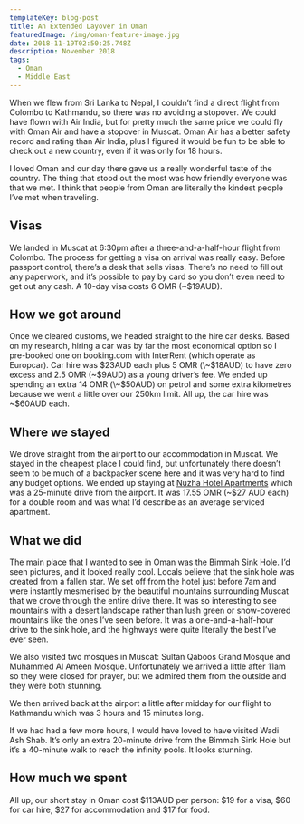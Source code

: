 ```yaml
---
templateKey: blog-post
title: An Extended Layover in Oman
featuredImage: /img/oman-feature-image.jpg
date: 2018-11-19T02:50:25.748Z
description: November 2018
tags:
  - Oman
  - Middle East
---
```

When we flew from Sri Lanka to Nepal, I couldn’t find a direct flight from Colombo to Kathmandu, so there was no avoiding a stopover. We could have flown with Air India, but for pretty much the same price we could fly with Oman Air and have a stopover in Muscat. Oman Air has a better safety record and rating than Air India, plus I figured it would be fun to be able to check out a new country, even if it was only for 18 hours.

I loved Oman and our day there gave us a really wonderful taste of the country. The thing that stood out the most was how friendly everyone was that we met. I think that people from Oman are literally the kindest people I’ve met when traveling. 

## Visas

We landed in Muscat at 6:30pm after a three-and-a-half-hour flight from Colombo. The process for getting a visa on arrival was really easy. Before passport control, there’s a desk that sells visas. There’s no need to fill out any paperwork, and it’s possible to pay by card so you don’t even need to get out any cash. A 10-day visa costs 6 OMR (~$19AUD).

## How we got around

Once we cleared customs, we headed straight to the hire car desks. Based on my research, hiring a car was by far the most economical option so I pre-booked one on booking.com with InterRent (which operate as Europcar). Car hire was $23AUD each plus 5 OMR (\~$18AUD) to have zero excess and 2.5 OMR (\~$9AUD) as a young driver’s fee. We ended up spending an extra 14 OMR (\~$50AUD) on petrol and some extra kilometres because we went a little over our 250km limit. All up, the car hire was \~$60AUD each. 

## Where we stayed

We drove straight from the airport to our accommodation in Muscat. We stayed in the cheapest place I could find, but unfortunately there doesn’t seem to be much of a backpacker scene here and it was very hard to find any budget options. We ended up staying at [Nuzha Hotel Apartments](http://www.bookeasy.co/Hotel/Nuzha_Hotel_Apartments.htm) which was a 25-minute drive from the airport. It was 17.55 OMR (~$27 AUD each) for a double room and was what I’d describe as an average serviced apartment. 

## What we did

The main place that I wanted to see in Oman was the Bimmah Sink Hole. I’d seen pictures, and it looked really cool. Locals believe that the sink hole was created from a fallen star. We set off from the hotel just before 7am and were instantly mesmerised by the beautiful mountains surrounding Muscat that we drove through the entire drive there. It was so interesting to see mountains with a desert landscape rather than lush green or snow-covered mountains like the ones I’ve seen before. It was a one-and-a-half-hour drive to the sink hole, and the highways were quite literally the best I’ve ever seen.

We also visited two mosques in Muscat: Sultan Qaboos Grand Mosque and  Muhammed Al Ameen Mosque. Unfortunately we arrived a little after 11am so they were closed for prayer, but we admired them from the outside and they were both stunning. 

We then arrived back at the airport a little after midday for our flight to Kathmandu which was 3 hours and 15 minutes long. 

If we had had a few more hours, I would have loved to have visited Wadi Ash Shab. It’s only an extra 20-minute drive from the Bimmah Sink Hole but it’s a 40-minute walk to reach the infinity pools. It looks stunning.

## How much we spent

All up, our short stay in Oman cost $113AUD per person: $19 for a visa, $60 for car hire, $27 for accommodation and $17 for food.
